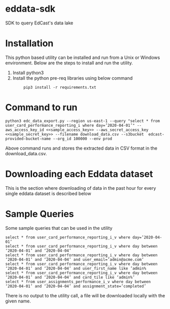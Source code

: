 # eddata-sdk
SDK to query EdCast's data lake

# Installation
This python based utility can be installed and run from a Unix or Windows environment. Below are the steps to install and run the utility.


1. Install python3
2. Install the python pre-req libraries using below command
````
        pip3 install -r requirements.txt
````

# Command to run
````
python3 edc_data_export.py --region us-east-1 --query "select * from user_card_performance_reporting_i where day=’2020-04-01’" --aws_access_key_id <<sample_access_key>> --aws_secret_access_key <<sample_secret_key>> --filename download_data.csv --s3bucket  edcast-provided-bucket-name --org_id 100000 --env prod
````
Above command runs and stores the extracted data in CSV format in the download_data.csv.

# Downloading each Eddata dataset
This is the section where downloading of data in the past hour for every single eddata dataset is described below

# Sample Queries
Some sample queries that can be used in the utility

````
select * from user_card_performance_reporting_i_v where day=’2020-04-01’
select * from user_card_performance_reporting_i_v where day between ‘2020-04-01’ and ‘2020-04-04’
select * from user_card_performance_reporting_i_v where day between ‘2020-04-01’ and ‘2020-04-04’ and user_email=’admin@acme.com’
select * from user_card_performance_reporting_i_v where day between ‘2020-04-01’ and ‘2020-04-04’ and user_first_name like ’admin%
select * from user_card_performance_reporting_i_v where day between ‘2020-04-01’ and ‘2020-04-04’ and card_tile like ‘admin%’
select * from user_assignments_performance_i_v where day between ‘2020-04-01’ and ‘2020-04-04’ and assignment_state=’completed’
````

There is no output to the utility call, a file will be downloaded locally with the given name.
